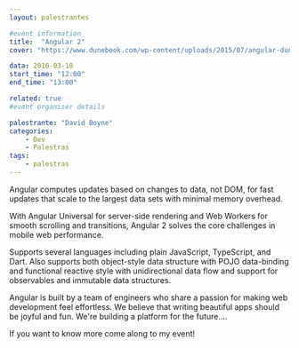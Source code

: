 ```yaml
---
layout: palestrantes

#event information
title:  "Angular 2"
cover: "https://www.dunebook.com/wp-content/uploads/2015/07/angular-dunebook.png"

data: 2016-03-10
start_time: "12:00"
end_time: "13:00"

related: true
#event organiser details

palestrante: "David Boyne"
categories:
    - Dev
    - Palestras
tags:
    - palestras
---
```


Angular computes updates based on changes to data, not DOM, for fast updates that scale to the largest data sets with minimal memory overhead.

With Angular Universal for server-side rendering and Web Workers for smooth scrolling and transitions, Angular 2 solves the core challenges in mobile web performance.

Supports several languages including plain JavaScript, TypeScript, and Dart. Also supports both object-style data structure with POJO data-binding and functional reactive style with unidirectional data flow and support for observables and immutable data structures.

Angular is built by a team of engineers who share a passion for making web development feel effortless. We believe that writing beautiful apps should be joyful and fun. We're building a platform for the future....

If you want to know more come along to my event!

